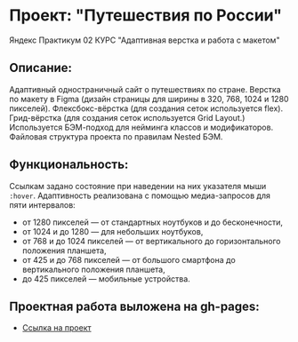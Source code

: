 # Проект: "Путешествия по России"
Яндекс Практикум
02 КУРС "Адаптивная верстка и работа с макетом"

## Описание:
Адаптивный одностраничный сайт о путешествиях по стране.
Верстка по макету в Figma (дизайн страницы для ширины в 320, 768, 1024 и 1280 пикселей). 
Флексбокс-вёрстка (для создания сеток используется flex).
Грид-вёрстка (для создания сеток используется Grid Layout.)
Используется БЭМ-подход для нейминга классов и модификаторов. 
Файловая структура проекта по правилам Nested БЭМ. 

## Функциональность: 
Ссылкам задано состояние при наведении на них указателя мыши `:hover`.
Адаптивность реализована с помощью медиа-запросов для пяти интервалов:
- от 1280 пикселей — от стандартных ноутбуков и до бесконечности,
- от 1024 и до 1280 — для небольших ноутбуков,
- от 768 и до 1024 пикселей — от вертикального до горизонтального положения планшета,
- от 425 и до 768 пикселей — от большого смартфона до вертикального положения планшета,
- до 425 пикселей — мобильные устройства.

## Проектная работа выложена на gh-pages: 

* [Ссылка на проект](https://nikolaysibekin.github.io/russian-travel/index.html)
